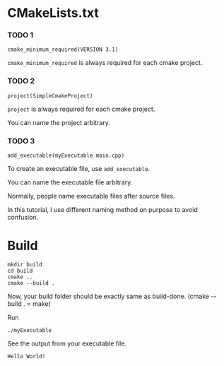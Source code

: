 # CMakeLists.txt

### TODO 1
```
cmake_minimum_required(VERSION 3.1)
```
`cmake_minimum_required` is always required for each cmake project.

### TODO 2
```
project(SimpleCmakeProject)
```
`project` is always required for each cmake project.

You can name the project arbitrary.

### TODO 3
```
add_executable(myExecutable main.cpp)
```
To create an executable file, use `add_executable`.

You can name the executable file arbitrary.

Normally, people name executable files after source files.

In this tutorial, I use different naming method on purpose to avoid confusion. 

# Build
```
mkdir build
cd build
cmake ..
cmake --build .
```
Now, your build folder should be exactly same as build-done.
(cmake --build . = make)

Run
```
./myExecutable
```
See the output from your executable file.
```
Hello World!
```
 
